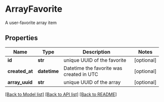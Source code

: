 # ArrayFavorite

A user-favorite array item
## Properties
Name | Type | Description | Notes
------------ | ------------- | ------------- | -------------
**id** | **str** | unique UUID of the favorite | [optional] 
**created_at** | **datetime** | Datetime the favorite was created in UTC | [optional] 
**array_uuid** | **str** | unique UUID of the array | [optional] 

[[Back to Model list]](../README.md#documentation-for-models) [[Back to API list]](../README.md#documentation-for-api-endpoints) [[Back to README]](../README.md)


